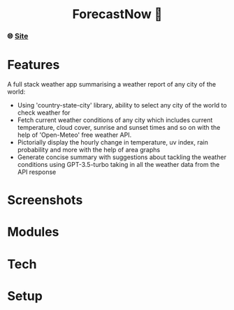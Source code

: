 <h1 align="center">ForecastNow 🔆</h1>

### 🌐 [Site](https://forecast-now-silk.vercel.app)

# Features
A full stack weather app summarising a weather report of any city of the world:
  - Using 'country-state-city' library, ability to select any city of the world to check weather for
  - Fetch current weather conditions of any city which includes current temperature, cloud cover, sunrise and sunset times and so on with the help of 'Open-Meteo' free weather API.
  - Pictorially display the hourly change in temperature, uv index, rain probability and more with the help of area graphs
  - Generate concise summary with suggestions about tackling the weather conditions using GPT-3.5-turbo taking in all the weather data from the API response

# Screenshots

# Modules

# Tech

# Setup

